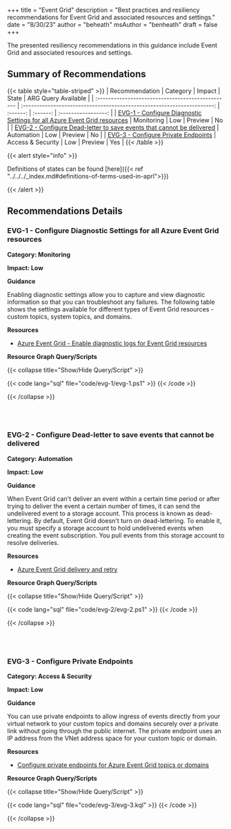 +++
title = "Event Grid"
description = "Best practices and resiliency recommendations for Event Grid and associated resources and settings."
date = "8/30/23"
author = "beheath"
msAuthor = "benheath"
draft = false
+++

The presented resiliency recommendations in this guidance include Event Grid and associated resources and settings.

## Summary of Recommendations

{{< table style="table-striped" >}}
| Recommendation                                    |  Category                                                               |  Impact         |  State   | ARG Query Available |
| :------------------------------------------------ | :---------------------------------------------------------------------: | :------:        | :------: | :-----------------: |
| [EVG-1 - Configure Diagnostic Settings for all Azure Event Grid resources](#evg-1---configure-diagnostic-settings-for-all-azure-event-grid-resources) | Monitoring | Low | Preview  |         No        |
| [EVG-2 - Configure Dead-letter to save events that cannot be delivered](#evg-2---configure-dead-letter-to-save-events-that-cannot-be-delivered) | Automation          | Low | Preview |         No          |
| [EVG-3 - Configure Private Endpoints](#evg-3---configure-private-endpoints) | Access & Security          | Low | Preview |         Yes          |
{{< /table >}}

{{< alert style="info" >}}

Definitions of states can be found [here]({{< ref "../../../_index.md#definitions-of-terms-used-in-aprl">}})

{{< /alert >}}

## Recommendations Details

### EVG-1 - Configure Diagnostic Settings for all Azure Event Grid resources

**Category: Monitoring**

**Impact: Low**

**Guidance**

Enabling diagnostic settings allow you to capture and view diagnostic information so that you can troubleshoot any failures. The following table shows the settings available for different types of Event Grid resources - custom topics, system topics, and domains.

**Resources**

- [Azure Event Grid - Enable diagnostic logs for Event Grid resources](https://learn.microsoft.com/en-us/azure/event-grid/enable-diagnostic-logs-topic)

**Resource Graph Query/Scripts**

{{< collapse title="Show/Hide Query/Script" >}}

{{< code lang="sql" file="code/evg-1/evg-1.ps1" >}} {{< /code >}}

{{< /collapse >}}

<br><br>

### EVG-2 - Configure Dead-letter to save events that cannot be delivered

**Category: Automation**

**Impact: Low**

**Guidance**

When Event Grid can't deliver an event within a certain time period or after trying to deliver the event a certain number of times, it can send the undelivered event to a storage account. This process is known as dead-lettering. By default, Event Grid doesn't turn on dead-lettering. To enable it, you must specify a storage account to hold undelivered events when creating the event subscription. You pull events from this storage account to resolve deliveries.

**Resources**

- [Azure Event Grid delivery and retry](https://learn.microsoft.com/en-us/azure/event-grid/delivery-and-retry#dead-letter-events)

**Resource Graph Query/Scripts**

{{< collapse title="Show/Hide Query/Script" >}}

{{< code lang="sql" file="code/evg-2/evg-2.ps1" >}} {{< /code >}}

{{< /collapse >}}

<br><br>

### EVG-3 - Configure Private Endpoints

**Category: Access & Security**

**Impact: Low**

**Guidance**

You can use private endpoints to allow ingress of events directly from your virtual network to your custom topics and domains securely over a private link without going through the public internet. The private endpoint uses an IP address from the VNet address space for your custom topic or domain.

**Resources**

- [Configure private endpoints for Azure Event Grid topics or domains](https://learn.microsoft.com/en-us/azure/event-grid/configure-private-endpoints)

**Resource Graph Query/Scripts**

{{< collapse title="Show/Hide Query/Script" >}}

{{< code lang="sql" file="code/evg-3/evg-3.kql" >}} {{< /code >}}

{{< /collapse >}}

<br><br>
